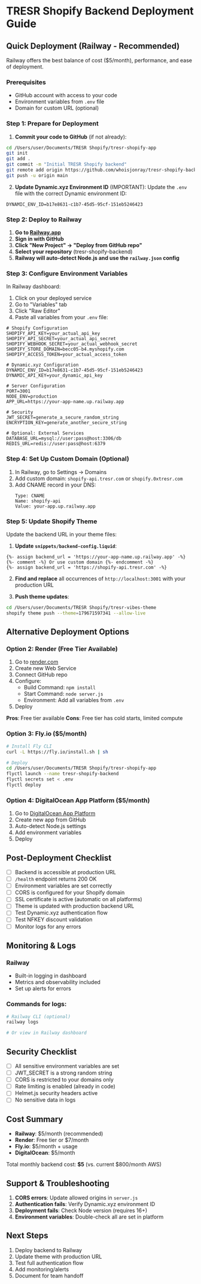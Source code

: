 # TRESR Shopify Backend Deployment Guide

## Quick Deployment (Railway - Recommended)

Railway offers the best balance of cost ($5/month), performance, and ease of deployment.

### Prerequisites
- GitHub account with access to your code
- Environment variables from `.env` file
- Domain for custom URL (optional)

### Step 1: Prepare for Deployment

1. **Commit your code to GitHub** (if not already):
```bash
cd /Users/user/Documents/TRESR Shopify/tresr-shopify-app
git init
git add .
git commit -m "Initial TRESR Shopify backend"
git remote add origin https://github.com/whoisjonray/tresr-shopify-backend
git push -u origin main
```

2. **Update Dynamic.xyz Environment ID** (IMPORTANT):
Update the `.env` file with the correct Dynamic environment ID:
```
DYNAMIC_ENV_ID=b17e8631-c1b7-45d5-95cf-151eb5246423
```

### Step 2: Deploy to Railway

1. **Go to [Railway.app](https://railway.app)**
2. **Sign in with GitHub**
3. **Click "New Project" → "Deploy from GitHub repo"**
4. **Select your repository** (tresr-shopify-backend)
5. **Railway will auto-detect Node.js and use the `railway.json` config**

### Step 3: Configure Environment Variables

In Railway dashboard:
1. Click on your deployed service
2. Go to "Variables" tab
3. Click "Raw Editor"
4. Paste all variables from your `.env` file:

```env
# Shopify Configuration
SHOPIFY_API_KEY=your_actual_api_key
SHOPIFY_API_SECRET=your_actual_api_secret
SHOPIFY_WEBHOOK_SECRET=your_actual_webhook_secret
SHOPIFY_STORE_DOMAIN=becc05-b4.myshopify.com
SHOPIFY_ACCESS_TOKEN=your_actual_access_token

# Dynamic.xyz Configuration
DYNAMIC_ENV_ID=b17e8631-c1b7-45d5-95cf-151eb5246423
DYNAMIC_API_KEY=your_dynamic_api_key

# Server Configuration
PORT=3001
NODE_ENV=production
APP_URL=https://your-app-name.up.railway.app

# Security
JWT_SECRET=generate_a_secure_random_string
ENCRYPTION_KEY=generate_another_secure_string

# Optional: External Services
DATABASE_URL=mysql://user:pass@host:3306/db
REDIS_URL=redis://user:pass@host:6379
```

### Step 4: Set Up Custom Domain (Optional)

1. In Railway, go to Settings → Domains
2. Add custom domain: `shopify-api.tresr.com` or `shopify.0xtresr.com`
3. Add CNAME record in your DNS:
   ```
   Type: CNAME
   Name: shopify-api
   Value: your-app.up.railway.app
   ```

### Step 5: Update Shopify Theme

Update the backend URL in your theme files:

1. **Update `snippets/backend-config.liquid`**:
```liquid
{%- assign backend_url = 'https://your-app-name.up.railway.app' -%}
{%- comment -%} Or use custom domain {%- endcomment -%}
{%- assign backend_url = 'https://shopify-api.tresr.com' -%}
```

2. **Find and replace** all occurrences of `http://localhost:3001` with your production URL

3. **Push theme updates**:
```bash
cd /Users/user/Documents/TRESR Shopify/tresr-vibes-theme
shopify theme push --theme=179671597341 --allow-live
```

## Alternative Deployment Options

### Option 2: Render (Free Tier Available)

1. Go to [render.com](https://render.com)
2. Create new Web Service
3. Connect GitHub repo
4. Configure:
   - Build Command: `npm install`
   - Start Command: `node server.js`
   - Environment: Add all variables from `.env`
5. Deploy

**Pros**: Free tier available
**Cons**: Free tier has cold starts, limited compute

### Option 3: Fly.io ($5/month)

```bash
# Install Fly CLI
curl -L https://fly.io/install.sh | sh

# Deploy
cd /Users/user/Documents/TRESR Shopify/tresr-shopify-app
flyctl launch --name tresr-shopify-backend
flyctl secrets set < .env
flyctl deploy
```

### Option 4: DigitalOcean App Platform ($5/month)

1. Go to [DigitalOcean App Platform](https://cloud.digitalocean.com/apps)
2. Create new app from GitHub
3. Auto-detect Node.js settings
4. Add environment variables
5. Deploy

## Post-Deployment Checklist

- [ ] Backend is accessible at production URL
- [ ] `/health` endpoint returns 200 OK
- [ ] Environment variables are set correctly
- [ ] CORS is configured for your Shopify domain
- [ ] SSL certificate is active (automatic on all platforms)
- [ ] Theme is updated with production backend URL
- [ ] Test Dynamic.xyz authentication flow
- [ ] Test NFKEY discount validation
- [ ] Monitor logs for any errors

## Monitoring & Logs

### Railway
- Built-in logging in dashboard
- Metrics and observability included
- Set up alerts for errors

### Commands for logs:
```bash
# Railway CLI (optional)
railway logs

# Or view in Railway dashboard
```

## Security Checklist

- [ ] All sensitive environment variables are set
- [ ] JWT_SECRET is a strong random string
- [ ] CORS is restricted to your domains only
- [ ] Rate limiting is enabled (already in code)
- [ ] Helmet.js security headers active
- [ ] No sensitive data in logs

## Cost Summary

- **Railway**: $5/month (recommended)
- **Render**: Free tier or $7/month
- **Fly.io**: $5/month + usage
- **DigitalOcean**: $5/month

Total monthly backend cost: **$5** (vs. current $800/month AWS)

## Support & Troubleshooting

1. **CORS errors**: Update allowed origins in `server.js`
2. **Authentication fails**: Verify Dynamic.xyz environment ID
3. **Deployment fails**: Check Node version (requires 16+)
4. **Environment variables**: Double-check all are set in platform

## Next Steps

1. Deploy backend to Railway
2. Update theme with production URL
3. Test full authentication flow
4. Add monitoring/alerts
5. Document for team handoff